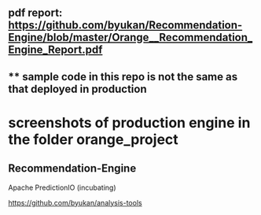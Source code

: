## pdf report: https://github.com/byukan/Recommendation-Engine/blob/master/Orange__Recommendation_Engine_Report.pdf

## ** sample code in this repo is not the same as that deployed in production

# screenshots of production engine in the folder orange_project

## Recommendation-Engine
Apache PredictionIO (incubating)

https://github.com/byukan/analysis-tools
